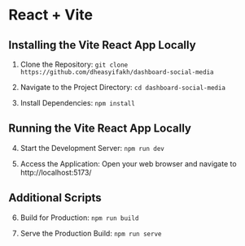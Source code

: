 # React + Vite


## Installing the Vite React App Locally
 1. Clone the Repository:
 `git clone https://github.com/dheasyifakh/dashboard-social-media`
 
 2. Navigate to the Project Directory:
 `cd dashboard-social-media`

 3. Install Dependencies:
 `npm install`

 ## Running the Vite React App Locally
 4. Start the Development Server:
 `npm run dev`

 5. Access the Application:
 Open your web browser and navigate to http://localhost:5173/

## Additional Scripts

 6. Build for Production:
 `npm run build`

 7. Serve the Production Build:
 `npm run serve`


